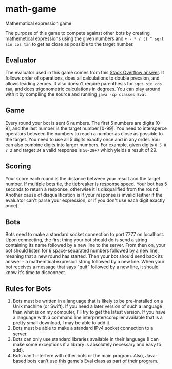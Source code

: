 # math-game
Mathematical expression game

The purpose of this game to compete against other bots by creating mathemetical expressions using the given numbers and `+ - * / () ^ sqrt sin cos tan` to get as close as possible to the target number.

Evaluator
-----
The evaluator used in this game comes from this [Stack Overflow answer](https://stackoverflow.com/a/26227947/5311008). It follows order of operations, does all calculations to double precsion, and allows leading zeroes. It also doesn't require parenthesis for `sqrt sin cos tan`, and does trigonometric calculations in degrees. You can play around with it by compiling the source and running `java -cp classes Eval`

Game 
-----
Every round your bot is sent 6 numbers. The first 5 numbers are digits [0-9], and the last number is the target number [0-99]. You need to intersperce operators between the numbers to reach a number as close as possible to the target. You need to use all 5 digits exactly once and in any order. You can also combine digits into larger numbers. For example, given digits `0 5 8 7 2` and target `34` a valid response is `50-28+7` which yields a result of 29.

Scoring
------

Your score each round is the distance between your result and the target number. If multiple bots tie, the tiebreaker is response speed. Your bot has 5 seconds to return a response, otherwise it is disqualified from the round. Another cause of disqualification is if your response is invalid (either if the evaluator can't parse your expression, or if you don't use each digit exactly once).

Bots
----

Bots need to make a standard socket connection to port 7777 on localhost. Upon connecting, the first thing your bot should do is send a string containing its name followed by a new line to the server. From then on, your bot should listen for 6 space-separated numbers followed by a new line, meaning that a new round has started. Then your bot should send back its answer - a mathemtical expresion string followed by a new line. When your bot receives a message that says "quit" followed by a new line, it should know it's time to disconnect.

Rules for Bots
-----

  1. Bots must be written in a language that is likely to be pre-installed on a Unix machine (or Swift). If you need a later version of such a language than what is on my computer, I'll try to get the latest version. If you have a language with a command line interpreter/compiler available that is a pretty small download, I may be able to add it.
  2. Bots must be able to make a standard IPv4 socket connection to a server.
  3. Bots can only use standard libraries available in their language (I can make some exceptions if a library is absolutely necessary and easy to add).
  4. Bots can't interfere with other bots or the main program. Also, Java-based bots can't use this game's Eval class as part of their program. 

